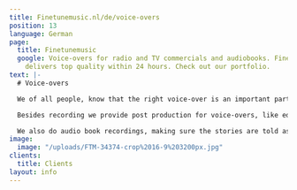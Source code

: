 ```yaml
---
title: Finetunemusic.nl/de/voice-overs
position: 13
language: German
page:
  title: Finetunemusic
  google: Voice-overs for radio and TV commercials and audiobooks. Fine Tune Music
    delivers top quality within 24 hours. Check out our portfolio.
text: |-
  # Voice-overs

  We of all people, know that the right voice-over is an important part of any radio or TV commercial. Our coaching and our choice of the most suitable voice from our pool of voice actors will get the message across effectively to viewers and listeners. We work with more than 150 voice actors from different countries, all with their very own personality. Whether you’re looking for a fresh commercial voice, or a warm narrative voice, we select the perfect voice for every project.

  Besides recording we provide post production for voice-overs, like editing and mixing. On request, we compose matching music and finalize productions by adding sound design.

  We also do audio book recordings, making sure the stories are told as they were meant to be told.
image:
  image: "/uploads/FTM-34374-crop%2016-9%203200px.jpg"
clients:
  title: Clients
layout: info
---
```


